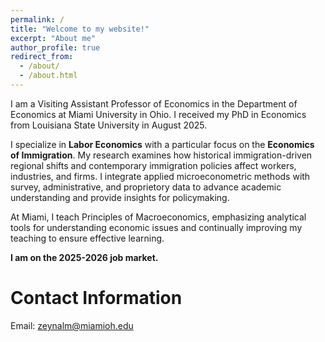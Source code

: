 ```yaml
---
permalink: /
title: "Welcome to my website!"
excerpt: "About me"
author_profile: true
redirect_from: 
  - /about/
  - /about.html
---
```


I am a Visiting Assistant Professor of Economics in the Department of Economics at Miami University in Ohio. I received my PhD in Economics from Louisiana State University in August 2025.

I specialize in **Labor Economics** with a particular focus on the **Economics of Immigration**. My research examines how historical immigration-driven regional shifts and contemporary immigration policies affect workers, industries, and firms. I integrate applied microeconometric methods with survey, administrative, and proprietory data to advance academic understanding and provide insights for policymaking.

At Miami, I teach Principles of Macroeconomics, emphasizing analytical tools for understanding economic issues and continually improving my teaching to ensure effective learning.

**I am on the 2025-2026 job market.**

Contact Information
======

Email: [zeynalm@miamioh.edu](mailto:zeynalm@miamioh.edu)
